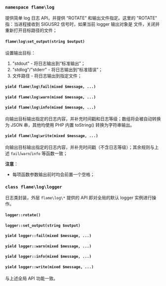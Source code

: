 ### `namespace flame\log`
提供简单 log 日志 API，并提供 “ROTATE” 和输出文件指定。这里的 "ROTATE" 指：当进程接收到 SIGUSR2 信号时，如果当前 logger 输出对象是 文件，关闭并重新打开目标路径的文件；

#### `flame\log\set_output(string $output)`
设置输出目标：
1. "stdout" - 将日志输出到“标准输出”；
2. "stdlog"/"stderr" - 将日志输出到“标准错误”；
3. 文件路径 - 将日志输出到指定文件；

#### `yield flame\log\fail(mixed $message, ...)`
#### `yield flame\log\warn(mixed $message, ...)`
#### `yield flame\log\info(mixed $message, ...)`
向输出目标输出指定的日志内容，并补充时间戳和日志等级；数组将会被自动转换为 JSON 串，其他均使用 PHP 内置 toString() 转换为字符串输出。

#### `yield flame\log\write(mixed $message, ...)`
向输出目标输出指定的日志内容，并补充时间戳（不含日志等级）；其余规则与上述 `fail`/`warn`/`info` 等函数一致；

**注意**：
* 每项函数参数输出前时均会前置一个空格；

### `class flame\log\logger`
日志类封装，外层 `flame\log\*` 提供的 API 即对全局的默认 logger 实例进行操作。

#### `logger::rotate()`
#### `logger::set_output(string $output)`
#### `yield logger::fail(mixed $message, ...)`
#### `yield logger::warn(mixed $message, ...)`
#### `yield logger::info(mixed $message, ...)`
#### `yield logger::write(mixed $message, ...)`
与上述全局 API 功能一致。
